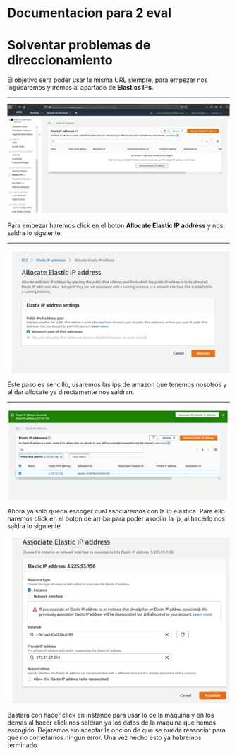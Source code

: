 # Documentacion para 2 eval 

# Solventar problemas de direccionamiento

El objetivo sera poder usar la misma URL siempre, para empezar nos loguearemos y iremos al apartado de **Elastics IPs**.

---

![Imagen del apartado](img/Tarea-2/1.PNG)


Para empezar haremos click en el boton **Allocate Elastic IP address** y nos saldra lo siguiente

---

![Imagen de como escogemos las ips ](img/Tarea-2/2.PNG)

Este paso es sencillo, usaremos las ips de amazon que tenemos nosotros y al dar allocate ya directamente nos saldran.

---

![Imagen de como se ven las ips de las maquinas que tenemos de amazon](img/Tarea-2/3.PNG)

Ahora ya solo queda escoger cual asociaremos con la ip elastica. Para ello haremos click en el boton de arriba para poder asociar la ip, al hacerlo nos saldra lo siguiente.

![Imagen de como empezamos a asociar](img/Tarea-2/4.PNG)

Bastara con hacer click en instance para usar lo de la maquina y en los demas al hacer click nos saldran ya los datos de la maquina que hemos escogido. Dejaremos sin aceptar la opcion de que se pueda reasociar para que no cometamos ningun error. Una vez hecho esto ya habremos terminado.